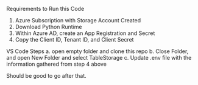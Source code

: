 Requirements to Run this Code
1. Azure Subscription with Storage Account Created
2. Download Python Runtime 
3. Within Azure AD, create an App Registration and Secret
4. Copy the Client ID, Tenant ID, and Client Secret 
 
VS Code Steps
a. open empty folder and clone this repo
b. Close Folder, and open New Folder and select TableStorage 
c. Update .env file with the information gathered from step 4 above

Should be good to go after that.
